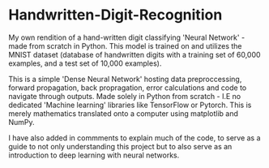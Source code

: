 # Handwritten-Digit-Recognition
My own rendition of a hand-written digit classifying 'Neural Network' - made from scratch in Python. This model is trained on and utilizes the MNIST dataset (database of handwritten digits with a training set of 60,000 examples, and a test set of 10,000 examples).

This is a simple 'Dense Neural Network' hosting data preproccessing, forward propagation, back propragation, error calculations and code to navigate through outputs. 
Made solely in Python from scratch - I.E no dedicated 'Machine learning' libraries like TensorFlow or Pytorch. This is merely mathematics translated onto a computer using matplotlib and NumPy.

I have also added in commments to explain much of the code, to serve as a guide to not only understanding this project but to also serve as an introduction to deep learning with neural networks.
